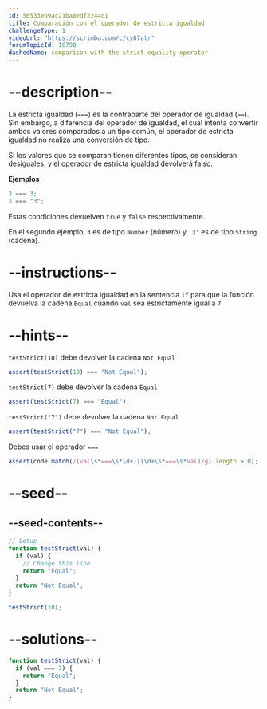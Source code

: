 ```yaml
---
id: 56533eb9ac21ba0edf2244d1
title: Comparación con el operador de estricta igualdad
challengeType: 1
videoUrl: "https://scrimba.com/c/cy87atr"
forumTopicId: 16790
dashedName: comparison-with-the-strict-equality-operator
---
```


# --description--

La estricta igualdad (`===`) es la contraparte del operador de igualdad (`==`). Sin embargo, a diferencia del operador de igualdad, el cual intenta convertir ambos valores comparados a un tipo común, el operador de estricta igualdad no realiza una conversión de tipo.

Si los valores que se comparan tienen diferentes tipos, se consideran desiguales, y el operador de estricta igualdad devolverá falso.

**Ejemplos**

```js
3 === 3;
3 === "3";
```

Estas condiciones devuelven `true` y `false` respectivamente.

En el segundo ejemplo, `3` es de tipo `Number` (número) y `'3'` es de tipo `String` (cadena).

# --instructions--

Usa el operador de estricta igualdad en la sentencia `if` para que la función devuelva la cadena `Equal` cuando `val` sea estrictamente igual a `7`

# --hints--

`testStrict(10)` debe devolver la cadena `Not Equal`

```js
assert(testStrict(10) === "Not Equal");
```

`testStrict(7)` debe devolver la cadena `Equal`

```js
assert(testStrict(7) === "Equal");
```

`testStrict("7")` debe devolver la cadena `Not Equal`

```js
assert(testStrict("7") === "Not Equal");
```

Debes usar el operador `===`

```js
assert(code.match(/(val\s*===\s*\d+)|(\d+\s*===\s*val)/g).length > 0);
```

# --seed--

## --seed-contents--

```js
// Setup
function testStrict(val) {
  if (val) {
    // Change this line
    return "Equal";
  }
  return "Not Equal";
}

testStrict(10);
```

# --solutions--

```js
function testStrict(val) {
  if (val === 7) {
    return "Equal";
  }
  return "Not Equal";
}
```
